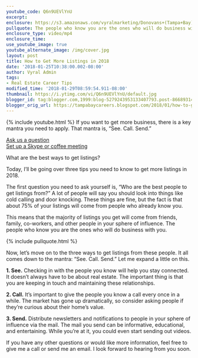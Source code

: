 ```yaml
---
youtube_code: Q6n9UEVlYnU
excerpt:
enclosure: https://s3.amazonaws.com/vyralmarketing/Donovans+(Tampa+Bay)/Videos/2018/January/Tampa+Bay+Real+Estate+Agent-+How+to+Get+More+Listings+in+2018.mp4
pullquote: The people who know you are the ones who will do business with you.
enclosure_type: video/mp4
enclosure_time:
use_youtube_image: true
youtube_alternate_image: /img/cover.jpg
layout: post
title: How to Get More Listings in 2018
date: '2018-01-25T10:38:00.002-08:00'
author: Vyral Admin
tags:
- Real Estate Career Tips
modified_time: '2018-01-29T08:59:54.911-08:00'
thumbnail: https://i.ytimg.com/vi/Q6n9UEVlYnU/default.jpg
blogger_id: tag:blogger.com,1999:blog-5279243953133407793.post-8668931450249364378
blogger_orig_url: https://tampabaycareers.blogspot.com/2018/01/how-to-get-more-listings-in-2018.html
---
```

{% include youtube.html %}
If you want to get more business, there is a key mantra you need to apply. That mantra is, “See. Call. Send.”

<div class="post-cta">
<a href="/contact/">Ask us a question</a><br>
<a href="/meeting/">Set up a Skype or coffee meeting</a>
</div>

 What are the best ways to get listings?

Today, I’ll be going over three tips you need to know to get more listings in 2018.

The first question you need to ask yourself is, “Who are the best people to get listings from?” A lot of people will say you should look into things like cold calling and door knocking. These things are fine, but the fact is that about 75% of your listings will come from people who already know you.

This means that the majority of listings you get will come from friends, family, co-workers, and other people in your sphere of influence. The people who know you are the ones who will do business with you.

{% include pullquote.html %}

Now, let’s move on to the three ways to get listings from these people. It all comes down to the mantra: “See. Call. Send.” Let me expand a little on this.

**1. See.** Checking in with the people you know will help you stay connected. It doesn’t always have to be about real estate. The important thing is that you are keeping in touch and maintaining these relationships.

 **2. Call.** It’s important to give the people you know a call every once in a while. The market has gone up dramatically, so consider asking people if they’re curious about their home’s value.

 **3. Send.** Distribute newsletters and notifications to people in your sphere of influence via the mail. The mail you send can be informative, educational, and entertaining. While you’re at it, you could even start sending out videos.

If you have any other questions or would like more information, feel free to give me a call or send me an email. I look forward to hearing from you soon.
